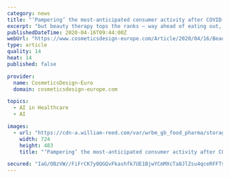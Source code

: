 ```yaml
---
category: news
title: "‘Pampering’ the most-anticipated consumer activity after COVID-19 quarantine, finds Kantar"
excerpt: "but beauty therapy tops the ranks – way ahead of eating out, socialising and travel, according to Kantar. The data, insights and consulting firm scanned global English language social media conversations around COVID-19, quarantine and coronavirus, using its real-time human and artificial intelligence system to identify what people were most ..."
publishedDateTime: 2020-04-16T09:44:00Z
webUrl: "https://www.cosmeticsdesign-europe.com/Article/2020/04/16/Beauty-therapy-most-anticipated-consumer-activity-after-coronavirus-finds-Kantar"
type: article
quality: 14
heat: 14
published: false

provider:
  name: CosmeticsDesign-Euro
  domain: cosmeticsdesign-europe.com

topics:
  - AI in Healthcare
  - AI

images:
  - url: "https://cdn-a.william-reed.com/var/wrbm_gb_food_pharma/storage/images/publications/cosmetics/cosmeticsdesign-europe.com/headlines/market-trends/beauty-therapy-most-anticipated-consumer-activity-after-coronavirus-finds-kantar/10916613-1-eng-GB/Beauty-therapy-most-anticipated-consumer-activity-after-coronavirus-finds-Kantar.jpg"
    width: 724
    height: 483
    title: "‘Pampering’ the most-anticipated consumer activity after COVID-19 quarantine, finds Kantar"

secured: "IaG/OBzVW//FiFrCK7y0QGQvFkashfk7UE1BjwYCmMXcTa8JlZsu4qceRFFTshz2RIfPrjwnopNbMBFwsE6W3TfhalBY+J3FKlfOEWzzyDimKs+zkH5HotuMtao4/EtUNkaBNtvFDcquKzw2+zzSXBM6IkZPSEwusmqMzjpxa6CKiayyedBNWKBcva64kdZLttKh2w1Ce7ucwXlgQWtOkGBMDPO/0f7oUsgDdBdL9yeB/eCVAxOByXfA1g4gwtRu7Ds9n6HOxz9ZWM+b6Zd/6AyJjh4qg8oSQ9BBWRNjIBuPItvAz1UzvqctV8ORS/Uk;76l5dT7GlOSuTc/J+yi9Ow=="
---
```



